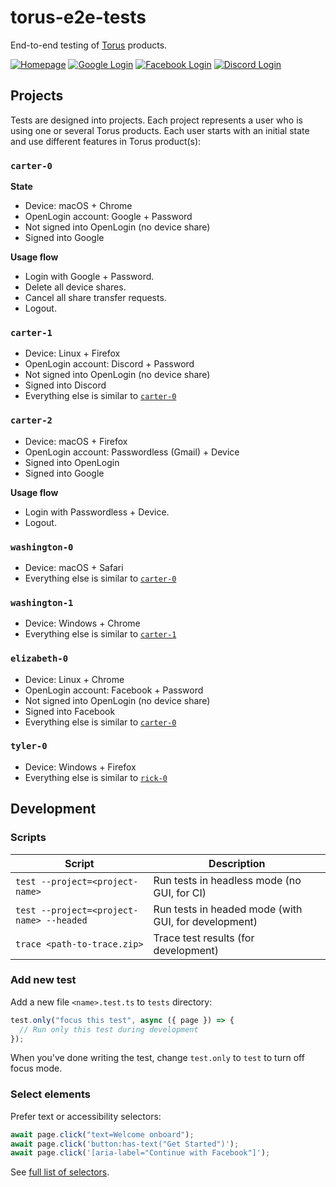 # torus-e2e-tests

End-to-end testing of [Torus] products.

[![Homepage](https://github.com/torusresearch/torus-e2e-tests/actions/workflows/homepage.yml/badge.svg)](https://github.com/torusresearch/torus-e2e-tests/actions/workflows/homepage.yml)
[![Google Login](https://github.com/torusresearch/torus-e2e-tests/actions/workflows/login-with-google.yml/badge.svg)](https://github.com/torusresearch/torus-e2e-tests/actions/workflows/login-with-google.yml)
[![Facebook Login](https://github.com/torusresearch/torus-e2e-tests/actions/workflows/login-with-facebook.yml/badge.svg)](https://github.com/torusresearch/torus-e2e-tests/actions/workflows/login-with-facebook.yml)
[![Discord Login](https://github.com/torusresearch/torus-e2e-tests/actions/workflows/login-with-discord.yml/badge.svg)](https://github.com/torusresearch/torus-e2e-tests/actions/workflows/login-with-discord.yml)

## Projects

Tests are designed into projects. Each project represents a user who is using one or several Torus products.
Each user starts with an initial state and use different features in Torus product(s):

### `carter-0`

**State**

- Device: macOS + Chrome
- OpenLogin account: Google + Password
- Not signed into OpenLogin (no device share)
- Signed into Google

**Usage flow**

- Login with Google + Password.
- Delete all device shares.
- Cancel all share transfer requests.
- Logout.

### `carter-1`

- Device: Linux + Firefox
- OpenLogin account: Discord + Password
- Not signed into OpenLogin (no device share)
- Signed into Discord
- Everything else is similar to [`carter-0`](#carter0)

### `carter-2`

- Device: macOS + Firefox
- OpenLogin account: Passwordless (Gmail) + Device
- Signed into OpenLogin
- Signed into Google

**Usage flow**

- Login with Passwordless + Device.
- Logout.

### `washington-0`

- Device: macOS + Safari
- Everything else is similar to [`carter-0`](#carter0)

### `washington-1`

- Device: Windows + Chrome
- Everything else is similar to [`carter-1`](#carter1)

### `elizabeth-0`

- Device: Linux + Chrome
- OpenLogin account: Facebook + Password
- Not signed into OpenLogin (no device share)
- Signed into Facebook
- Everything else is similar to [`carter-0`](#carter0)

### `tyler-0`

- Device: Windows + Firefox
- Everything else is similar to [`rick-0`](#rick0)

## Development

### Scripts

| Script                                   | Description                                          |
| ---------------------------------------- | ---------------------------------------------------- |
| `test --project=<project-name>`          | Run tests in headless mode (no GUI, for CI)          |
| `test --project=<project-name> --headed` | Run tests in headed mode (with GUI, for development) |
| `trace <path-to-trace.zip>`              | Trace test results (for development)                 |

### Add new test

Add a new file `<name>.test.ts` to `tests` directory:

```ts
test.only("focus this test", async ({ page }) => {
  // Run only this test during development
});
```

When you've done writing the test, change `test.only` to `test` to turn off focus mode.

### Select elements

Prefer text or accessibility selectors:

```ts
await page.click("text=Welcome onboard");
await page.click('button:has-text("Get Started")');
await page.click('[aria-label="Continue with Facebook"]');
```

See [full list of selectors](https://playwright.dev/docs/selectors/#quick-guide).

<!-- Links -->

[torus]: https://tor.us
